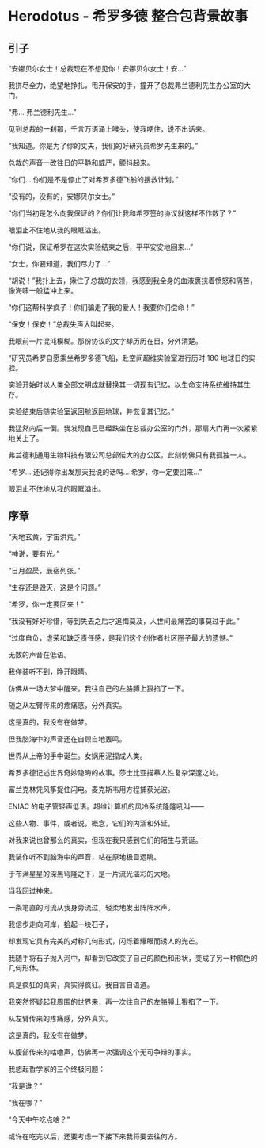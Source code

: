 # Herodotus - 希罗多德 整合包背景故事
## 引子
“安娜贝尔女士！总裁现在不想见你！安娜贝尔女士！安...”

我拼尽全力，绝望地挣扎，甩开保安的手，撞开了总裁弗兰德利先生办公室的大门。

“弗... 弗兰德利先生...”

见到总裁的一刹那，千言万语涌上喉头，使我哽住，说不出话来。

“我知道。你是为了你的丈夫，我们的好研究员希罗先生来的。”

总裁的声音一改往日的平静和威严，颤抖起来。

“你们... 你们是不是停止了对希罗多德飞船的搜救计划。”

“没有的，没有的，安娜贝尔女士。”

“你们当初是怎么向我保证的？你们让我和希罗签的协议就这样不作数了？”

眼泪止不住地从我的眼眶溢出。

“你们说，保证希罗在这次实验结束之后，平平安安地回来...”

“女士，你要知道，我们尽力了...”

“胡说！”我扑上去，揪住了总裁的衣领，我感到我全身的血液裹挟着愤怒和痛苦，像海啸一般猛冲上来。

“你们这帮科学疯子！你们骗走了我的爱人！我要你们偿命！”

“保安！保安！”总裁失声大叫起来。

我眼前一片混沌模糊。那份协议的文字却历历在目，分外清楚。

“研究员希罗自愿乘坐希罗多德飞船，赴空间超维实验室进行历时 180 地球日的实验。

实验开始时以人类全部文明成就替换其一切现有记忆，以生命支持系统维持其生存。

实验结束后随实验室返回舱返回地球，并恢复其记忆。”

我猛然向后一倒。我发现自己已经跌坐在总裁办公室的门外，那扇大门再一次紧紧地关上了。

弗兰德利通用生物科技有限公司总部偌大的办公区，此刻仿佛只有我孤独一人。

“希罗... 还记得你出发那天我说的话吗... 希罗，你一定要回来...”

眼泪止不住地从我的眼眶溢出。
## 序章
“天地玄黄，宇宙洪荒。”

“神说，要有光。”

“日月盈昃，辰宿列张。”

“生存还是毁灭，这是个问题。”

“希罗，你一定要回来！”

“我没有好好珍惜，等到失去之后才追悔莫及，人世间最痛苦的事莫过于此。”

“过度自负，虚荣和缺乏责任感，是我们这个创作者社区圈子最大的遗憾。”

无数的声音在低语。

我佯装听不到，睁开眼睛。

仿佛从一场大梦中醒来。我往自己的左胳膊上狠掐了一下。

随之从左臂传来的疼痛感，分外真实。

这是真的，我没有在做梦。

但我脑海中的声音还在自顾自地轰鸣。

世界从上帝的手中诞生。女娲用泥捏成人类。

希罗多德记述世界奇妙隐晦的故事。莎士比亚描摹人性复杂深邃之处。

富兰克林凭风筝捉住闪电。麦克斯韦用方程捕获光波。

ENIAC 的电子管轻声低语。超维计算机的风冷系统隆隆吼叫——

这些人物、事件，或者说，概念，它们的内涵和外延，

对我来说也曾那么的真实，但现在我只感到它们的陌生与荒诞。

我装作听不到脑海中的声音，站在原地极目远眺。

于布满星星的深黑穹隆之下，是一片流光溢彩的大地。

当我回过神来。

一条笔直的河流从我身旁流过，轻柔地发出阵阵水声。

我信步走向河岸，拾起一块石子，

却发现它具有完美的对称几何形式，闪烁着耀眼而诱人的光芒。

我随手将石子抛入河中，却看到它改变了自己的颜色和形状，变成了另一种颜色的几何形体。

真是疯狂的真实，真实得疯狂。我自言自语道。

我突然怀疑起我周围的世界来，再一次往自己的左胳膊上狠掐了一下。

从左臂传来的疼痛感，分外真实。

这是真的，我没有在做梦。

从腹部传来的咕噜声，仿佛再一次强调这个无可争辩的事实。

我想起哲学家的三个终极问题：

“我是谁？”

“我在哪？”

“今天中午吃点啥？”

或许在吃完以后，还要考虑一下接下来我将要去往何方。
